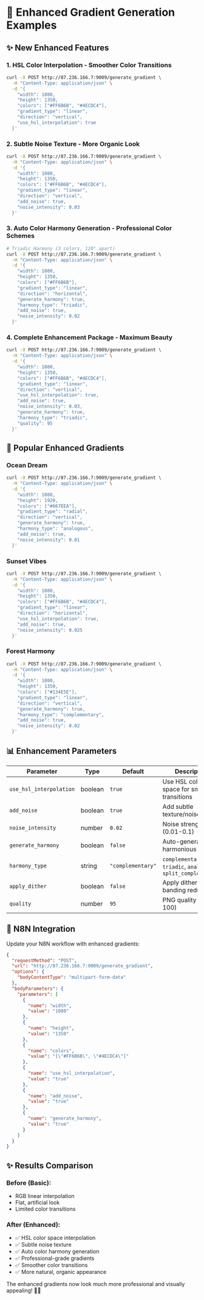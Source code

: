 # 🎨 Enhanced Gradient Generation Examples

## ✨ New Enhanced Features

### 1. **HSL Color Interpolation** - Smoother Color Transitions
```bash
curl -X POST http://87.236.166.7:9009/generate_gradient \
  -H "Content-Type: application/json" \
  -d '{
    "width": 1080,
    "height": 1350,
    "colors": ["#FF6B6B", "#4ECDC4"],
    "gradient_type": "linear",
    "direction": "vertical",
    "use_hsl_interpolation": true
  }'
```

### 2. **Subtle Noise Texture** - More Organic Look
```bash
curl -X POST http://87.236.166.7:9009/generate_gradient \
  -H "Content-Type: application/json" \
  -d '{
    "width": 1080,
    "height": 1350,
    "colors": ["#FF6B6B", "#4ECDC4"],
    "gradient_type": "linear",
    "direction": "vertical",
    "add_noise": true,
    "noise_intensity": 0.03
  }'
```

### 3. **Auto Color Harmony Generation** - Professional Color Schemes
```bash
# Triadic Harmony (3 colors, 120° apart)
curl -X POST http://87.236.166.7:9009/generate_gradient \
  -H "Content-Type: application/json" \
  -d '{
    "width": 1080,
    "height": 1350,
    "colors": ["#FF6B6B"],
    "gradient_type": "linear",
    "direction": "horizontal",
    "generate_harmony": true,
    "harmony_type": "triadic",
    "add_noise": true,
    "noise_intensity": 0.02
  }'
```

### 4. **Complete Enhancement Package** - Maximum Beauty
```bash
curl -X POST http://87.236.166.7:9009/generate_gradient \
  -H "Content-Type: application/json" \
  -d '{
    "width": 1080,
    "height": 1350,
    "colors": ["#FF6B6B", "#4ECDC4"],
    "gradient_type": "linear",
    "direction": "vertical",
    "use_hsl_interpolation": true,
    "add_noise": true,
    "noise_intensity": 0.03,
    "generate_harmony": true,
    "harmony_type": "triadic",
    "quality": 95
  }'
```

## 🎯 Popular Enhanced Gradients

### **Ocean Dream**
```bash
curl -X POST http://87.236.166.7:9009/generate_gradient \
  -H "Content-Type: application/json" \
  -d '{
    "width": 1080,
    "height": 1920,
    "colors": ["#667EEA"],
    "gradient_type": "radial",
    "direction": "vertical",
    "generate_harmony": true,
    "harmony_type": "analogous",
    "add_noise": true,
    "noise_intensity": 0.01
  }'
```

### **Sunset Vibes**
```bash
curl -X POST http://87.236.166.7:9009/generate_gradient \
  -H "Content-Type: application/json" \
  -d '{
    "width": 1080,
    "height": 1350,
    "colors": ["#FF6B6B", "#4ECDC4"],
    "gradient_type": "linear",
    "direction": "horizontal",
    "use_hsl_interpolation": true,
    "add_noise": true,
    "noise_intensity": 0.025
  }'
```

### **Forest Harmony**
```bash
curl -X POST http://87.236.166.7:9009/generate_gradient \
  -H "Content-Type: application/json" \
  -d '{
    "width": 1080,
    "height": 1350,
    "colors": ["#134E5E"],
    "gradient_type": "linear",
    "direction": "vertical",
    "generate_harmony": true,
    "harmony_type": "complementary",
    "add_noise": true,
    "noise_intensity": 0.02
  }'
```

## 📊 Enhancement Parameters

| Parameter | Type | Default | Description |
|-----------|------|---------|-------------|
| `use_hsl_interpolation` | boolean | `true` | Use HSL color space for smoother transitions |
| `add_noise` | boolean | `true` | Add subtle texture/noise |
| `noise_intensity` | number | `0.02` | Noise strength (0.01-0.1) |
| `generate_harmony` | boolean | `false` | Auto-generate harmonious colors |
| `harmony_type` | string | `"complementary"` | `complementary`, `triadic`, `analogous`, `split_complementary` |
| `apply_dither` | boolean | `false` | Apply dithering for banding reduction |
| `quality` | number | `95` | PNG quality (1-100) |

## 🔄 N8N Integration

Update your N8N workflow with enhanced gradients:

```json
{
  "requestMethod": "POST",
  "url": "http://87.236.166.7:9009/generate_gradient",
  "options": {
    "bodyContentType": "multipart-form-data"
  },
  "bodyParameters": {
    "parameters": [
      {
        "name": "width",
        "value": "1080"
      },
      {
        "name": "height",
        "value": "1350"
      },
      {
        "name": "colors",
        "value": "[\"#FF6B6B\", \"#4ECDC4\"]"
      },
      {
        "name": "use_hsl_interpolation",
        "value": "true"
      },
      {
        "name": "add_noise",
        "value": "true"
      },
      {
        "name": "generate_harmony",
        "value": "true"
      }
    ]
  }
}
```

## ✨ Results Comparison

### Before (Basic):
- RGB linear interpolation
- Flat, artificial look
- Limited color transitions

### After (Enhanced):
- ✅ HSL color space interpolation
- ✅ Subtle noise texture
- ✅ Auto color harmony generation
- ✅ Professional-grade gradients
- ✅ Smoother color transitions
- ✅ More natural, organic appearance

The enhanced gradients now look much more professional and visually appealing! 🎨✨

